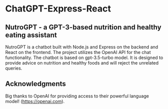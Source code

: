 # ChatGPT-Express-React
## NutroGPT - a GPT-3-based nutrition and healthy eating assistant
NutroGPT is a chatbot built with Node.js and Express on the backend and React on the frontend. The project utilizes the OpenAI API for the chat functionality. The chatbot is based on gpt-3.5-turbo model. It is designed to provide advice on nutrition and healthy foods and will reject the unrelated queries. 
## Acknowledgments
Big thanks to OpenAI for providing access to their powerful language model! (https://openai.com).

